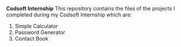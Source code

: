 **Codsoft Internship**
This repository contains the files of the projects I completed during my Codsoft Internship which are:
1. Simple Calculator
2. Password Generator
3. Contact Book
